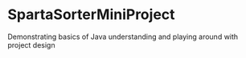 # SpartaSorterMiniProject
Demonstrating basics of Java understanding and playing around with project design
